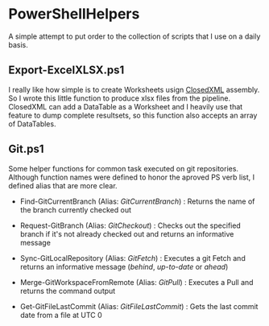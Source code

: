 # PowerShellHelpers
A simple attempt to put order to the collection of scripts that I use on a daily basis.

## Export-ExcelXLSX.ps1
I really like how simple is to create Worksheets usign [ClosedXML](https://github.com/ClosedXML/ClosedXML) assembly. So I wrote this little function to produce xlsx files from the pipeline.
ClosedXML can add a DataTable as a Worksheet and I heavily use that feature to dump complete resultsets, so this function also accepts an array of DataTables.

## Git.ps1
Some helper functions for common task executed on git repositories. Although function names were defined to honor the aproved PS verb list, I defined alias that are more clear.

* Find-GitCurrentBranch (Alias: *GitCurrentBranch*)
: Returns the name of the branch currently checked out

* Request-GitBranch (Alias: *GitCheckout*)
: Checks out the specified branch if it's not already checked out and returns an informative message

* Sync-GitLocalRepository (Alias: *GitFetch*)
: Executes a git Fetch and returns an informative message (*behind*, *up-to-date* or *ahead*)

* Merge-GitWorkspaceFromRemote (Alias: *GitPull*)
: Executes a Pull and returns the command output

* Get-GitFileLastCommit (Alias: *GitFileLastCommit*)
: Gets the last commit date from a file at UTC 0

